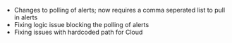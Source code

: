 - Changes to polling of alerts; now requires a comma seperated list to pull in alerts
- Fixing logic issue blocking the polling of alerts
- Fixing issues with hardcoded path for Cloud
